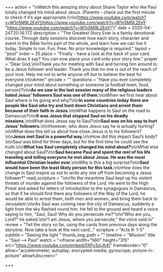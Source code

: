 +++
action = "\nWatch this amazing story about Shane Taylor who like Paul totally changed his mind about Jesus. (Parents – check out the first minute to check if it’s age appropriate.)\n\n[https://www.youtube.com/watch?v=W1n5M9L2EeY](https://www.youtube.com/watch?v=W1n5M9L2EeY \"https://www.youtube.com/watch?v=W1n5M9L2EeY\")"
date = 2020-04-24T20:14:17Z
description = "The Greatest Story Ever is a family devotional course.  Through daily sessions discover how each story, character and event in the Bible forms part of the whole, and learn how we can live it today. Simple to run. Fun. Free. No prior knowledge is required."
layout = "post"
order = 35
place = "Finally - have a look at the back of your card. What does it say? You can now place your card onto your story line."
prayer = "Dear God,\n\nThank you for meeting with Saul and turning him around to be a Jesus follower and leader. Thank you that no one is out of the reach of your love.  Help me not to write anyone off but to believe the best for everyone.\n\nAmen"
qrcode = ""
questions = "Have you ever completely changed your mind about something or someone (a football team, food, person)?\n\n**As we saw in the last session many of the religious leaders hated Jesus’ followers Saul was one of them.**\n\nWhen we first hear about Saul where is he going and why?\n\n**In some countries today there are people like Saul who try and hunt down Christians and arrest them because of their faith in Jesus.**\n\nWhat happens to Saul on the road to Damascus?\n\n**It was Jesus that stopped Saul on his deadly missions.**\n\nWhat does Jesus say to Saul?\n\n**Saul was on his way to hurt Jesus’ followers.**\n\nHowever, who does Jesus say he is actually hurting?\n\nWhat does this tell us about how close Jesus is to his followers?\n\n**Jesus met Saul in a powerful way.**\n\nHow did this impact Saul’s body?\n\nSaul was blind for three days, but for the first time he could see the truth.\n\n**What has Saul completely changed his mind about?**\n\nWhat else changed about Saul?\n\n**Saul became Paul and spent the rest of his life traveling and telling everyone he met about Jesus. He was the most influential Christian leader ever.**\n\nWhy is this a big surprise?\n\n**Saul would have been the least likely person for this task.**\n\nHow does the change in Saul inspire us not to write any one off from becoming a Jesus follower?"
read_scripture = "\n\n1In the meantime Saul kept up his violent threats of murder against the followers of the Lord.  He went to the High Priest and asked for letters of introduction to the synagogues in Damascus, so that if he should find there any followers of the Way of the Lord, he would be able to arrest them, both men and women, and bring them back to Jerusalem.\n\nAs Saul was coming near the city of Damascus, suddenly a light from the sky flashed round him. He fell to the ground and heard a voice saying to him, “Saul, Saul! Why do you persecute me?”\n\n“Who are you, Lord?” he asked.\n\n“I am Jesus, whom you persecute,” the voice said.\n"
review = "Tell the story so far, using the cards from previous days along the storyline.   Now take a look at the next card…"
scripture = "Acts 9: 1-5"
subtitle = "Seeing the light "
thumb_img_path = ""
timeline = "Mission"
title = "Saul --> Paul"
watch = "<iframe width=\"560\" height=\"315\" src=\"https://www.youtube.com/embed/IlXFy3zjJh4\" frameborder=\"0\" allow=\"accelerometer; autoplay; encrypted-media; gyroscope; picture-in-picture\" allowfullscreen></iframe>"

+++

